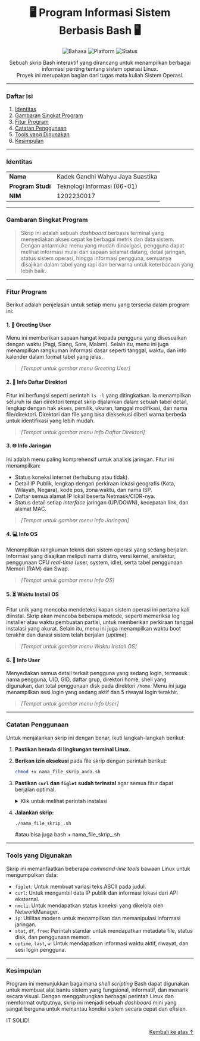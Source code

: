 <h1 align="center">
  🖥️ Program Informasi Sistem Berbasis Bash 🖥️
</h1>

<p align="center">
  <img src="https://img.shields.io/badge/language-Bash-blue.svg" alt="Bahasa">
  <img src="https://img.shields.io/badge/platform-Linux-yellow.svg" alt="Platform">
  <img src="https://img.shields.io/badge/status-Selesai-brightgreen" alt="Status">
</p>

<p align="center">
  Sebuah skrip Bash interaktif yang dirancang untuk menampilkan berbagai informasi penting tentang sistem operasi Linux. 
  <br />
  Proyek ini merupakan bagian dari tugas mata kuliah Sistem Operasi.
</p>

---

### **Daftar Isi**

1. [Identitas](#identitas-zap)
2. [Gambaran Singkat Program](#gambaran-singkat-program-mag)
3. [Fitur Program](#fitur-program-rocket)
4. [Catatan Penggunaan](#catatan-penggunaan-warning)
5. [Tools yang Digunakan](#tools-yang-digunakan-hammer_and_wrench)
6. [Kesimpulan](#kesimpulan-memo)

---

### **Identitas** <a name="identitas-zap"></a>

|                 |                                             |
| --------------- | ------------------------------------------- |
| **Nama** | Kadek Gandhi Wahyu Jaya Suastika            |
| **Program Studi** | Teknologi Informasi (06-01)                 |
| **NIM** | 1202230017                                  |

---

### **Gambaran Singkat Program** <a name="gambaran-singkat-program-mag"></a>

> Skrip ini adalah sebuah *dashboard* berbasis terminal yang menyediakan akses cepat ke berbagai metrik dan data sistem. Dengan antarmuka menu yang mudah dinavigasi, pengguna dapat melihat informasi mulai dari sapaan selamat datang, detail jaringan, status sistem operasi, hingga informasi pengguna, semuanya disajikan dalam tabel yang rapi dan berwarna untuk keterbacaan yang lebih baik.

---

### **Fitur Program** <a name="fitur-program-rocket"></a>

Berikut adalah penjelasan untuk setiap menu yang tersedia dalam program ini:

#### **1. 👋 Greeting User**
Menu ini memberikan sapaan hangat kepada pengguna yang disesuaikan dengan waktu (Pagi, Siang, Sore, Malam). Selain itu, menu ini juga menampilkan rangkuman informasi dasar seperti tanggal, waktu, dan info kalender dalam format tabel yang jelas.

> *\[Tempat untuk gambar menu Greeting User\]*

#### **2. 📁 Info Daftar Direktori**
Fitur ini berfungsi seperti perintah `ls -l` yang ditingkatkan. Ia menampilkan seluruh isi dari direktori tempat skrip dijalankan dalam sebuah tabel detail, lengkap dengan hak akses, pemilik, ukuran, tanggal modifikasi, dan nama file/direktori. Direktori dan file yang bisa dieksekusi diberi warna berbeda untuk identifikasi yang lebih mudah.

> *\[Tempat untuk gambar menu Info Daftar Direktori\]*

#### **3. 🌐 Info Jaringan**
Ini adalah menu paling komprehensif untuk analisis jaringan. Fitur ini menampilkan:
* Status koneksi internet (terhubung atau tidak).
* Detail IP Publik, lengkap dengan perkiraan lokasi geografis (Kota, Wilayah, Negara), kode pos, zona waktu, dan nama ISP.
* Daftar semua alamat IP lokal beserta Netmask/CIDR-nya.
* Status detail setiap *interface* jaringan (UP/DOWN), kecepatan link, dan alamat MAC.

> *\[Tempat untuk gambar menu Info Jaringan\]*

#### **4. 💻 Info OS**
Menampilkan rangkuman teknis dari sistem operasi yang sedang berjalan. Informasi yang disajikan meliputi nama distro, versi kernel, arsitektur, penggunaan CPU *real-time* (user, system, idle), serta tabel penggunaan Memori (RAM) dan Swap.

> *\[Tempat untuk gambar menu Info OS\]*

#### **5. ⏳ Waktu Install OS**
Fitur unik yang mencoba mendeteksi kapan sistem operasi ini pertama kali diinstal. Skrip akan mencoba beberapa metode, seperti memeriksa log installer atau waktu pembuatan partisi, untuk memberikan perkiraan tanggal instalasi yang akurat. Selain itu, menu ini juga menampilkan waktu boot terakhir dan durasi sistem telah berjalan (*uptime*).

> *\[Tempat untuk gambar menu Waktu Install OS\]*

#### **6. 👤 Info User**
Menyediakan semua detail terkait pengguna yang sedang login, termasuk nama pengguna, UID, GID, daftar grup, direktori home, shell yang digunakan, dan total penggunaan disk pada direktori `/home`. Menu ini juga menampilkan sesi login yang sedang aktif dan 5 riwayat login terakhir.

> *\[Tempat untuk gambar menu Info User\]*

---

### **Catatan Penggunaan** <a name="catatan-penggunaan-warning"></a>

Untuk menjalankan skrip ini dengan benar, ikuti langkah-langkah berikut:

1.  **Pastikan berada di lingkungan terminal Linux.**
2.  **Berikan izin eksekusi** pada file skrip dengan perintah berikut:
    ```bash
    chmod +x nama_file_skrip_anda.sh
    ```
3.  **Pastikan `curl` dan `figlet` sudah terinstal** agar semua fitur dapat berjalan optimal.
    <details>
    <summary>Klik untuk melihat perintah instalasi</summary>
    
    ```bash
    # Untuk sistem berbasis Debian/Ubuntu
    sudo apt update && sudo apt install curl figlet

    # Untuk sistem berbasis Fedora/CentOS
    sudo dnf install curl figlet
    ```
    </details>

4.  **Jalankan skrip:**
    ```bash
    ./nama_file_skrip_.sh
    ```
    #atau bisa juga
    bash + nama_file_skrip_.sh
---

### **Tools yang Digunakan** <a name="tools-yang-digunakan-hammer_and_wrench"></a>

Skrip ini memanfaatkan beberapa *command-line tools* bawaan Linux untuk mengumpulkan data:

* `figlet`: Untuk membuat variasi teks ASCII pada judul.
* `curl`: Untuk mengambil data IP publik dan informasi lokasi dari API eksternal.
* `nmcli`: Untuk mendapatkan status koneksi yang dikelola oleh NetworkManager.
* `ip`: Utilitas modern untuk menampilkan dan memanipulasi informasi jaringan.
* `stat`, `df`, `free`: Perintah standar untuk mendapatkan metadata file, status disk, dan penggunaan memori.
* `uptime`, `last`, `w`: Untuk mendapatkan informasi waktu aktif, riwayat, dan sesi login pengguna.

---

### **Kesimpulan** <a name="kesimpulan-memo"></a>

Program ini menunjukkan bagaimana *shell scripting* Bash dapat digunakan untuk membuat alat bantu sistem yang fungsional, informatif, dan menarik secara visual. Dengan menggabungkan berbagai perintah Linux dan memformat outputnya, skrip ini menjadi sebuah *dashboard* mini yang sangat berguna untuk memantau kondisi sistem secara cepat dan efisien.

IT SOLID!

<p align="right"><a href="#top">Kembali ke atas ↑</a></p>
